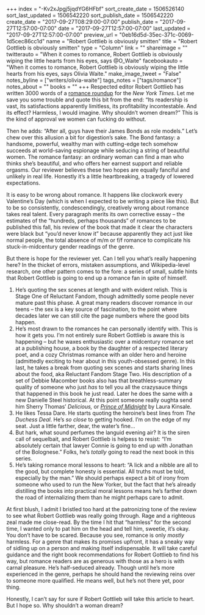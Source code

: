 +++
index = "-Kv2xJpgj5jqdYG6HFbf"
sort_create_date = 1506526140
sort_last_updated = 1506542220
sort_publish_date = 1506542220
create_date = "2017-09-27T08:29:00-07:00"
publish_date = "2017-09-27T12:57:00-07:00"
date = "2017-09-27T12:57:00-07:00"
last_updated = "2017-09-27T12:57:00-07:00"
preview_url = "0eb16d5d-35ec-371c-0069-1d5cec86cc1d"
name = "Robert Gottlieb is obviously smitten"
title = "Robert Gottlieb is obviously smitten"
type = "Column"
link = ""
shareimage = ""
twitterauto = "When it comes to romance, Robert Gottlieb is obviously wiping the little hearts from his eyes, says @O_Waite"
facebookauto = "When it comes to romance, Robert Gottlieb is obviously wiping the little hearts from his eyes, says Olivia Waite."
make_image_tweet = "False"
notes_byline = ["writers/olivia-waite"]
tags_notes = ["tags/romance"]
notes_about = ""
books = ""
+++
Respected editor Robert Gottlieb has written 3000 words of a <a href="https://mobile.nytimes.com/2017/09/26/books/review/macomber-steel-james-romance.html">romance roundup</a> for the <em>New York Times</em>. Let me save you some trouble and quote this bit from the end: &#8220;Its readership is vast, its satisfactions apparently limitless, its profitability incontestable. And its effect? Harmless, I would imagine. Why shouldn’t women dream?&#8221;
This is the kind of approval we women can fucking do without.

Then he adds: &#8220;After all, guys have their James Bonds as role models.&#8221;
Let&#8217;s chew over this allusion a bit for digestion&#8217;s sake. The Bond fantasy: a handsome, powerful, wealthy man with cutting-edge tech somehow succeeds at world-saving espionage while seducing a string of beautiful women. The romance fantasy: an ordinary woman can find a man who thinks she&#8217;s beautiful, and who offers her earnest support and reliable orgasms. Our reviewer believes these two hopes are equally fanciful and unlikely in real life. Honestly it&#8217;s a little heartbreaking, a tragedy of lowered expectations.

It is easy to be wrong about romance. It happens like clockwork every Valentine&#8217;s Day (which is when I expected to be writing a piece like this). But to be so consistently, condescendingly, creatively wrong about romance takes real talent. Every paragraph merits its own corrective essay &#8211; the estimates of the &#8220;hundreds, perhaps thousands&#8221; of romances to be published this fall, his review of the book that made it clear the characters were black but &#8220;you&#8217;d never know it&#8221; because apparently they act just like normal people, the total absence of m/m or f/f romance to complicate his stuck-in-midcentury gender readings of the genre.

But there is hope for the reviewer yet. Can I tell you what&#8217;s really happening here? In the thicket of errors, mistaken assumptions, and Wikipedia-level research, one other pattern comes to the fore: a series of small, subtle hints that Robert Gottlieb is going to end up a romance fan in spite of himself.

1. He&#8217;s quoting the sex scenes at length and with evident relish. This is Stage One of Reluctant Fandom, though admittedly some people never mature past this phase. A great many readers discover romance in our teens &#8211; the sex is a key source of fascination, to the point where decades later we can still cite the page numbers where the good bits happen.
2. He&#8217;s most drawn to the romances he can personally identify with. This is how it gets you. I&#8217;m not entirely sure Robert Gottlieb is aware this is happening &#8211; but he waxes enthusiastic over a midcentury romance set at a publishing house, a book by the daughter of a respected literary poet, and a cozy Christmas romance with an older hero and heroine (admittedly exciting to hear about in this youth-obsessed genre). In this last, he takes a break from quoting sex scenes and starts sharing lines about the food, aka Reluctant Fandom Stage Two. His description of a set of Debbie Macomber books also has that breathless-summary quality of someone who just <em>has</em> to tell you all the crazysauce things that happened in this book he just read. Later he does the same with a new Danielle Steel historical. At this point someone really oughta send him Sherry Thomas&#8217; <em>Delicious,</em> or <em><a href="http://www.laurakinsale.com/books/detail/the-prince-of-midnight/">Prince of Midnight</a></em> by Laura Kinsale.
3. He likes Tessa Dare. He starts quoting the heroine&#8217;s best lines from <em>The Duchess Deal</em>. He&#8217;s <em>so close</em> to getting hooked. I&#8217;m on the edge of my seat. Just a little farther, dear, the water&#8217;s fine…
4. But hark, what sound perfumes the languid evening air? It is the siren call of sequelbait, and Robert Gottlieb is helpess to resist: &#8220;I’m absolutely certain that lawyer Connie is going to end up with Jonathan of the Bolognese.&#8221; Folks, he&#8217;s <em>totally</em> going to read the next book in this series.
5. He&#8217;s taking romance moral lessons to heart: &#8220;A lick and a nibble are all to the good, but complete honesty is essential. All truths must be told, especially by the man.&#8221; We should perhaps expect a bit of irony from someone who used to run the New Yorker, but the fact that he&#8217;s already distilling the books into practical moral lessons means he&#8217;s farther down the road of internalizing them than he might perhaps care to admit.

At first blush, I admit I bristled too hard at the patronizing tone of the review to see what Robert Gottlieb was really going through. Rage and a righteous zeal made me close-read. By the time I hit that &#8220;harmless&#8221; for the second time, I wanted only to pat him on the head and tell him, sweetie, it&#8217;s okay. You don&#8217;t have to be scared. Because you see, romance is only <em>mostly</em> harmless. For a genre that makes its promises upfront, it has a sneaky way of sidling up on a person and making itself indispensable. It will take careful guidance and the right book recommendations for Robert Gottlieb to find his way, but romance readers are as generous with those as a hero is with carnal pleasure. He&#8217;s half-seduced already. Though until he&#8217;s more experienced in the genre, perhaps he should hand the reviewing reins over to someone more qualified. He means well, but he&#8217;s not there yet, poor thing.

Honestly, I can&#8217;t say for sure if Robert Gottlieb will take this article to heart. But I hope so. Why shouldn&#8217;t a woman dream?

